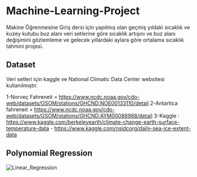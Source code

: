 # Machine-Learning-Project
Makine Öğrenmesine Giriş dersi için yapılmış olan geçmiş yıldaki sıcaklık ve kuzey kutubu buz alanı veri setlerine göre sıcaklık artışını ve buz alanı değişimini gözlemleme ve gelecek yıllardaki aylara göre ortalama sıcaklık tahmini projesi.

## Dataset
Veri setleri için kaggle ve National Climatic Data Center websitesi kullanılmıştır.

1-Norveç Fahreneit = https://www.ncdc.noaa.gov/cdo-web/datasets/GSOM/stations/GHCND:NOE00133110/detail
2-Antartica fahreneit = https://www.ncdc.noaa.gov/cdo-web/datasets/GSOM/stations/GHCND:AYM00088968/detail
3-Kaggle : https://www.kaggle.com/berkeleyearth/climate-change-earth-surface-temperature-data - https://www.kaggle.com/nsidcorg/daily-sea-ice-extent-data

## Polynomial Regression
![Linear_Regression](https://user-images.githubusercontent.com/22428774/85866830-ac4c8d00-b7d0-11ea-839c-e7ca16f3387e.PNG)
